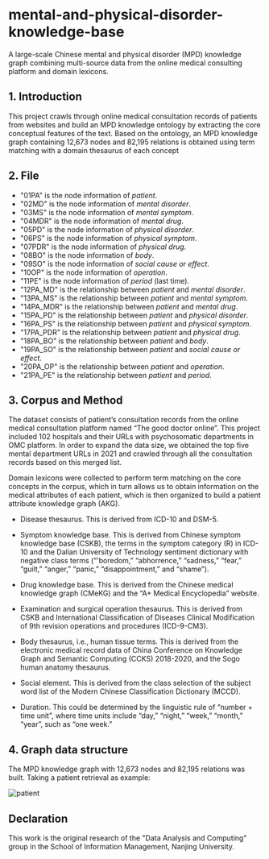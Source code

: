 # mental-and-physical-disorder-knowledge-base

A large-scale Chinese mental and physical disorder (MPD) knowledge graph combining multi-source data from the online medical consulting platform and domain lexicons.

## 1. Introduction
This project crawls through online medical consultation records of patients from websites and build an MPD knowledge ontology by extracting the core conceptual features of the text. Based on the ontology, an MPD knowledge graph containing 12,673 nodes and 82,195 relations is obtained using term matching with a domain thesaurus of each concept

## 2. File
- "01PA" is the node information of *patient*.
- "02MD" is the node information of *mental disorder*.
- "03MS" is the node information of *mental symptom*.
- "04MDR" is the node information of *mental drug*.
- "05PD" is the node information of *physical disorder*.
- "06PS" is the node information of *physical symptom*.
- "07PDR" is the node information of *physical drug*.
- "08BO" is the node information of *body*.
- "09SO" is the node information of *social cause or effect*.
- "10OP" is the node information of *operation*.
- "11PE" is the node information of *period* (last time).  
- "12PA_MD" is the relationship between *patient* and *mental disorder*.
- "13PA_MS" is the relationship between *patient* and *mental symptom*.
- "14PA_MDR" is the relationship between *patient* and *mental drug*.
- "15PA_PD" is the relationship between *patient* and *physical disorder*.
- "16PA_PS" is the relationship between *patient* and *physical symptom*.
- "17PA_PDR" is the relationship between *patient* and *physical drug*.
- "18PA_BO" is the relationship between *patient* and *body*.
- "19PA_SO" is the relationship between *patient* and *social cause or effect*.
- "20PA_OP" is the relationship between *patient* and *operation*.
- "21PA_PE" is the relationship between *patient* and *period*.

## 3. Corpus and Method
The dataset consists of patient’s consultation records from the online medical consultation platform named “The good doctor online”. This project included 102 hospitals and their URLs with psychosomatic departments in OMC platform. In order to expand the data size, we obtained the top five mental department URLs in 2021 and crawled through all the consultation records based on this merged list.

Domain lexicons were collected to perform term matching on the core concepts in the corpus, which in turn allows us to obtain information on the medical attributes of each patient, which is then organized to build a patient attribute knowledge graph (AKG).

- Disease thesaurus. This is derived from ICD-10 and DSM-5.

- Symptom knowledge base. This is derived from Chinese symptom knowledge base (CSKB), the terms in the symptom category (R) in ICD-10 and the Dalian University of Technology sentiment dictionary with negative class terms (“'boredom,” “abhorrence,” “sadness,” “fear,” “guilt,” “anger,” “panic,” “disappointment,” and “shame”).

- Drug knowledge base. This is derived from the Chinese medical knowledge graph (CMeKG) and the “A+ Medical Encyclopedia” website.

- Examination and surgical operation thesaurus. This is derived from CSKB and International Classification of Diseases Clinical Modification of 9th revision operations and procedures (ICD-9-CM3).

- Body thesaurus, i.e., human tissue terms. This is derived from the electronic medical record data of China Conference on Knowledge Graph and Semantic Computing (CCKS) 2018-2020, and the Sogo human anatomy thesaurus.

- Social element. This is derived from the class selection of the subject word list of the Modern Chinese Classification Dictionary (MCCD).

- Duration. This could be determined by the linguistic rule of “number + time unit”, where time units include “day,” “night,” “week,” “month,” “year”, such as “one week.”

## 4. Graph data structure
The MPD knowledge graph with 12,673 nodes and 82,195 relations was built. Taking a patient retrieval as example:

![patient](https://user-images.githubusercontent.com/55570101/235467772-9e2f4c76-b364-4ef8-b4e3-c059c32194ff.svg)

## Declaration
This work is the original research of the "Data Analysis and Computing" group in the School of Information Management, Nanjing University.
